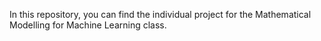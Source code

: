 In this repository, you can find the individual project for the Mathematical Modelling for Machine Learning class.
